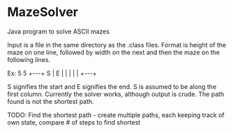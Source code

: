 # MazeSolver
Java program to solve ASCII mazes

Input is a file in the same directory as the .class files. Format is height of the maze on one line, followed by width on the next
and then the maze on the following lines.

Ex:
5
5
+---+
S | E
| | |
|   |
+---+

S signifies the start and E signifies the end. S is assumed to be along the first column. Currently the solver works,
although output is crude. The path found is not the shortest path.

TODO:
Find the shortest path - create multiple paths, each keeping track of own state, compare # of steps to find shortest
